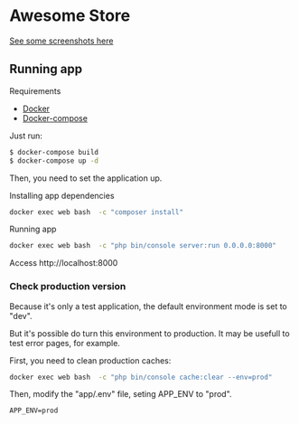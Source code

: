 # Awesome Store

[See some screenshots here](screenshots.md)

## Running app

Requirements

- [Docker](https://www.docker.com/)
- [Docker-compose](https://docs.docker.com/compose/)

Just run:

```bash
$ docker-compose build
$ docker-compose up -d
```

Then, you need to set the application up.

Installing app dependencies

```bash
docker exec web bash  -c "composer install"
```

Running app

```bash
docker exec web bash  -c "php bin/console server:run 0.0.0.0:8000"
```

Access http://localhost:8000

### Check production version

Because it's only a test application, the default environment mode is set to "dev".

But it's possible do turn this environment to production. It may be usefull to test error pages, for example.

First, you need to clean production caches:

```bash
docker exec web bash  -c "php bin/console cache:clear --env=prod"
```

Then, modify the "app/.env" file, seting APP_ENV to "prod".

```.env
APP_ENV=prod
```
